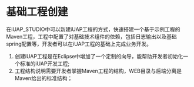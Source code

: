 # 基础工程创建 #

在iUAP_STUDIO中可以新建iUAP工程的方式，快速搭建一个基于示例工程的Maven工程，工程中配置了对基础技术组件的依赖，包括日志输出以及基础spring配置等，开发者可以在iUAP工程的基础上完成业务开发。 

1. 创建iUAP工程是在Eclipse中增加了一个定制的向导，能帮助开发者初始化一个标准的iUAP开发工程;
2. 工程结构说明需要开发者掌握Maven工程的结构，WEB目录与后端分离是Maven给出的标准结构；
